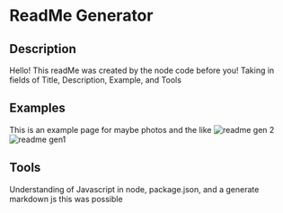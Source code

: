 # ReadMe Generator

  ## Description 
  Hello! This readMe was created by the node code before you! Taking in fields of Title, Description, Example, and Tools

  ## Examples 
  This is an example page for maybe photos and the like
  ![readme gen 2](https://user-images.githubusercontent.com/88408124/139165731-f3a8f59c-e178-4ea5-af9e-8eba241852d2.PNG)
![readme gen1](https://user-images.githubusercontent.com/88408124/139165734-55cfa02c-76bc-4b30-9447-e6db6587b797.PNG)

  ## Tools
  Understanding of Javascript in node, package.json, and a generate markdown js this was possible

 


